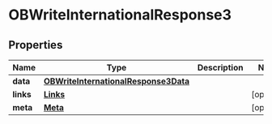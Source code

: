 
# OBWriteInternationalResponse3

## Properties
Name | Type | Description | Notes
------------ | ------------- | ------------- | -------------
**data** | [**OBWriteInternationalResponse3Data**](OBWriteInternationalResponse3Data.md) |  | 
**links** | [**Links**](Links.md) |  |  [optional]
**meta** | [**Meta**](Meta.md) |  |  [optional]




